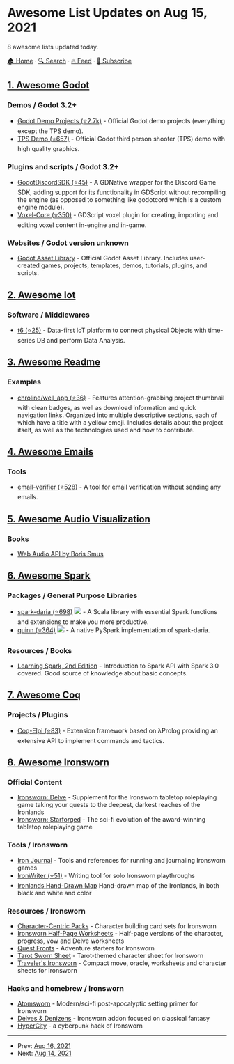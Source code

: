 # Awesome List Updates on Aug 15, 2021

8 awesome lists updated today.

[🏠 Home](/README.md) · [🔍 Search](https://www.trackawesomelist.com/search/) · [🔥 Feed](https://www.trackawesomelist.com/rss.xml) · [📮 Subscribe](https://trackawesomelist.us17.list-manage.com/subscribe?u=d2f0117aa829c83a63ec63c2f&id=36a103854c)



## [1. Awesome Godot](/content/godotengine/awesome-godot/README.md)

### Demos / Godot 3.2+

*   [Godot Demo Projects (⭐2.7k)](https://github.com/godotengine/godot-demo-projects) - Official Godot demo projects (everything except the TPS demo).
*   [TPS Demo (⭐657)](https://github.com/godotengine/tps-demo) - Official Godot third person shooter (TPS) demo with high quality graphics.

### Plugins and scripts / Godot 3.2+

*   [GodotDiscordSDK (⭐45)](https://github.com/LennyPhoenix/GodotDiscordSDK) - A GDNative wrapper for the Discord Game SDK, adding support for its functionality in GDScript without recompiling the engine (as opposed to something like godotcord which is a custom engine module).
*   [Voxel-Core (⭐350)](https://github.com/ClarkThyLord/Voxel-Core) - GDScript voxel plugin for creating, importing and editing voxel content in-engine and in-game.

### Websites / Godot version unknown

*   [Godot Asset Library](https://godotengine.org/asset-library/asset) - Official Godot Asset Library. Includes user-created games, projects, templates, demos, tutorials, plugins, and scripts.

## [2. Awesome Iot](/content/HQarroum/awesome-iot/README.md)

### Software / Middlewares

*   [t6 (⭐25)](https://github.com/mathcoll/t6) - Data-first IoT platform to connect physical Objects with time-series DB and perform Data Analysis.

## [3. Awesome Readme](/content/matiassingers/awesome-readme/README.md)

### Examples

*   [chroline/well\_app (⭐36)](https://github.com/chroline/well_app#readme) - Features attention-grabbing project thumbnail with clean badges, as well as download information and quick navigation links. Organized into multiple descriptive sections, each of which have a title with a yellow emoji. Includes details about the project itself, as well as the technologies used and how to contribute.

## [4. Awesome Emails](/content/jonathandion/awesome-emails/README.md)

### Tools

*   [email-verifier (⭐528)](https://github.com/AfterShip/email-verifier) - A tool for email verification without sending any emails.

## [5. Awesome Audio Visualization](/content/willianjusten/awesome-audio-visualization/README.md)

### Books

*   [Web Audio API by Boris Smus](https://webaudioapi.com/book/)

## [6. Awesome Spark](/content/awesome-spark/awesome-spark/README.md)

### Packages / General Purpose Libraries

*   [spark-daria (⭐698)](https://github.com/mrpowers/spark-daria) <img src="https://img.shields.io/github/last-commit/mrpowers/spark-daria.svg"> - A Scala library with essential Spark functions and extensions to make you more productive.
*   [quinn (⭐364)](https://github.com/mrpowers/quinn) <img src="https://img.shields.io/github/last-commit/mrpowers/quinn.svg"> - A native PySpark implementation of spark-daria.

### Resources / Books

*   [Learning Spark, 2nd Edition](https://www.oreilly.com/library/view/learning-spark-2nd/9781492050032/) - Introduction to Spark API with Spark 3.0 covered. Good source of knowledge about basic concepts.

## [7. Awesome Coq](/content/coq-community/awesome-coq/README.md)

### Projects / Plugins

*   [Coq-Elpi (⭐83)](https://github.com/LPCIC/coq-elpi) - Extension framework based on λProlog providing an extensive API to implement commands and tactics.

## [8. Awesome Ironsworn](/content/Billiam/awesome-ironsworn/README.md)

### Official Content

*   [Ironsworn: Delve](https://shawn-tomkin.itch.io/ironsworn-delve) - Supplement for the Ironsworn tabletop roleplaying game taking your quests to the deepest, darkest reaches of the Ironlands
*   [Ironsworn: Starforged](https://www.kickstarter.com/projects/shawntomkin/ironsworn-starforged) -  The sci-fi evolution of the award-winning tabletop roleplaying game

### Tools / Ironsworn

*   [Iron Journal](https://nboughton.uk/apps/ironsworn-campaign/) - Tools and references for running and journaling Ironsworn games
*   [IronWriter (⭐51)](https://github.com/SHiLLySiT/IronWriter/blob/master/readme.md) - Writing tool for solo Ironsworn playthroughs
*   [Ironlands Hand-Drawn Map](https://notofthisworld.itch.io/ironlands-map) Hand-drawn map of the Ironlands, in both black and white and color

### Resources / Ironsworn

*   [Character-Centric Packs](https://www.drivethrurpg.com/browse/pub/14520/Samuel-Rondn/subcategory/32227_36337/CharacterCentric-Packs-for-the-Ironsworn-System) - Character building card sets for Ironsworn
*   [Ironsworn Half-Page Worksheets](https://notofthisworld.itch.io/ironsworn-half-page-worksheets) - Half-page versions of the character, progress, vow and Delve worksheets
*   [Quest Fronts](https://www.drivethrurpg.com/product/360541/Quest-Fronts--Issue-1) - Adventure starters for Ironsworn
*   [Tarot Sworn Sheet](https://assemblyrequisite.itch.io/tarot-sworn-sheet) - Tarot-themed character sheet for Ironsworn
*   [Traveler's Ironsworn](https://www.drivethrurpg.com/product/301866/Travelers-Ironsworn-Playkit) - Compact move, oracle, worksheets and character sheets for Ironsworn

### Hacks and homebrew / Ironsworn

*   [Atomsworn](https://www.drivethrurpg.com/product/285005/Atomsworn-A-Post-Nuclear-Primer-Powered-by-Ironsworn-SRD) - Modern/sci-fi post-apocalyptic setting primer for Ironsworn
*   [Delves & Denizens](https://delves-n-denizens.tumblr.com/) - Ironsworn addon focused on classical fantasy
*   [HyperCity](https://notrueindian.itch.io/hypercity) - a cyberpunk hack of Ironsworn

---

- Prev: [Aug 16, 2021](/content/2021/08/16/README.md)
- Next: [Aug 14, 2021](/content/2021/08/14/README.md)